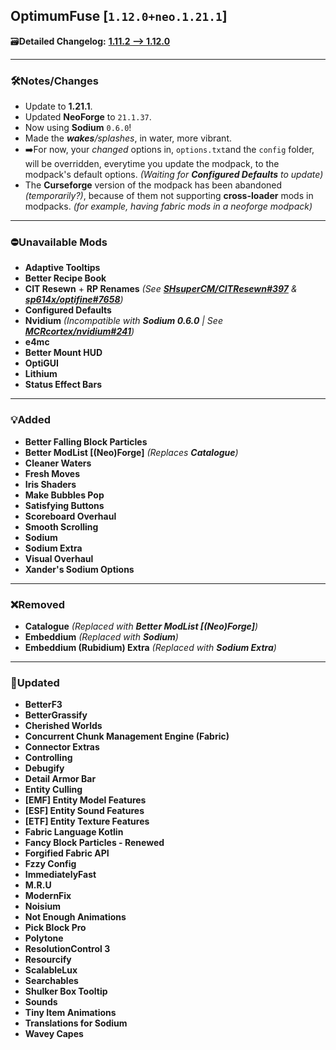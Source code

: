 ## OptimumFuse [`1.12.0+neo.1.21.1`]

🗃️**Detailed Changelog:** [**1.11.2 --> 1.12.0**](https://github.com/UltimatChamp/optimum-fuse/compare/1.11.2...1.12.0)

<hr>

### 🛠️Notes/Changes

- Update to **1.21.1**.
- Updated **NeoForge** to `21.1.37`.
- Now using **Sodium** `0.6.0`!
- Made the _**wakes**/splashes_, in water, more vibrant.
- ➡️For now, your _changed_ options in, `options.txt`and the `config` folder, will be overridden, everytime you update the modpack, to the modpack's default options. _(Waiting for **Configured Defaults** to update)_
- The **Curseforge** version of the modpack has been abandoned _(temporarily?)_, because of them not supporting **cross-loader** mods in modpacks. _(for example, having fabric mods in a neoforge modpack)_

<hr>

### ⛔Unavailable Mods

- **Adaptive Tooltips**
- **Better Recipe Book**
- **CIT Resewn** + **RP Renames** _(See [**SHsuperCM/CITResewn#397**](https://github.com/SHsuperCM/CITResewn/issues/397) & [**sp614x/optifine#7658**](https://github.com/sp614x/optifine/issues/7658))_
- **Configured Defaults**
- **Nvidium** _(Incompatible with **Sodium 0.6.0** | See [**MCRcortex/nvidium#241**](https://github.com/MCRcortex/nvidium/issues/241))_
- **e4mc**
- **Better Mount HUD**
- **OptiGUI**
- **Lithium**
- **Status Effect Bars**

<hr>

### 💡Added

- **Better Falling Block Particles**
- **Better ModList [(Neo)Forge]** _(Replaces **Catalogue**)_
- **Cleaner Waters**
- **Fresh Moves**
- **Iris Shaders**
- **Make Bubbles Pop**
- **Satisfying Buttons**
- **Scoreboard Overhaul**
- **Smooth Scrolling**
- **Sodium**
- **Sodium Extra**
- **Visual Overhaul**
- **Xander's Sodium Options**

<hr>

### ❌Removed

- **Catalogue** _(Replaced with **Better ModList [(Neo)Forge]**)_
- **Embeddium** _(Replaced with **Sodium**)_
- **Embeddium (Rubidium) Extra** _(Replaced with **Sodium Extra**)_

<hr>

### 🔄️Updated

- **BetterF3**
- **BetterGrassify**
- **Cherished Worlds**
- **Concurrent Chunk Management Engine (Fabric)**
- **Connector Extras**
- **Controlling**
- **Debugify**
- **Detail Armor Bar**
- **Entity Culling**
- **[EMF] Entity Model Features**
- **[ESF] Entity Sound Features**
- **[ETF] Entity Texture Features**
- **Fabric Language Kotlin**
- **Fancy Block Particles - Renewed**
- **Forgified Fabric API**
- **Fzzy Config**
- **ImmediatelyFast**
- **M.R.U**
- **ModernFix**
- **Noisium**
- **Not Enough Animations**
- **Pick Block Pro**
- **Polytone**
- **ResolutionControl 3**
- **Resourcify**
- **ScalableLux**
- **Searchables**
- **Shulker Box Tooltip**
- **Sounds**
- **Tiny Item Animations**
- **Translations for Sodium**
- **Wavey Capes**
